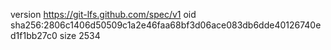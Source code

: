 version https://git-lfs.github.com/spec/v1
oid sha256:2806c1406d50509c1a2e46faa68bf3d06ace083db6dde40126740ed1f1bb27c0
size 2534
